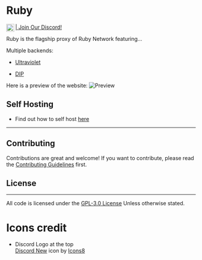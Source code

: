 # Ruby
<a href="https://auttaja.io/ruby"><img align="left" src="https://github.com/Ruby-Network/ruby/raw/main/Images_for_readme/discord.svg" alt="Discord" width="21px"/> | Join Our Discord!</a>
<br>

Ruby is the flagship proxy of Ruby Network featuring...

Multiple backends:
- [Ultraviolet](https://github.com/titaniumnetwork-dev/Ultraviolet)

- [DIP](https://github.com/Dynamic-Interception-Proxy/DIP)

Here is a preview of the website: 
![Preview](https://user-images.githubusercontent.com/73721704/204464818-706c9317-15a9-471d-999c-c2a73df966c6.png)

## Self Hosting
- Find out how to self host  <a href="https://github.com/Ruby-Network/ruby/wiki/Self-Host-On-Your-Own-Machine">here</a>
---
## Contributing
Contributions are great and welcome! If you want to contribute, please read the [Contributing Guidelines](./.github/CONTRIBUTING.md) first.
## License
---
All code is licensed under the [GPL-3.0 License](./LICENSE.md) Unless otherwise stated.
# Icons credit
- Discord Logo at the top <br> 
<a target="_blank" href="https://icons8.com/icon/M725CLW4L7wE/discord-new">Discord New</a> icon by <a target="_blank" href="https://icons8.com">Icons8</a>


